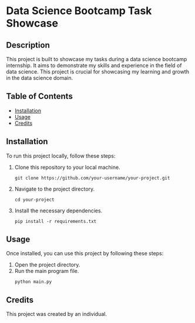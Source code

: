 # Data Science Bootcamp Task Showcase

## Description
This project is built to showcase my tasks during a data science bootcamp internship. It aims to demonstrate my skills and experience in the field of data science. This project is crucial for showcasing my learning and growth in the data science domain.

## Table of Contents
- [Installation](#installation)
- [Usage](#usage)
- [Credits](#credits)

## Installation
To run this project locally, follow these steps:

1. Clone this repository to your local machine.
   ```
   git clone https://github.com/your-username/your-project.git
   ```
2. Navigate to the project directory.
   ```
   cd your-project
   ```
3. Install the necessary dependencies.
   ```
   pip install -r requirements.txt
   ```

## Usage
Once installed, you can use this project by following these steps:

1. Open the project directory.
2. Run the main program file.
   ```
   python main.py
   ```

## Credits
This project was created by an individual.
